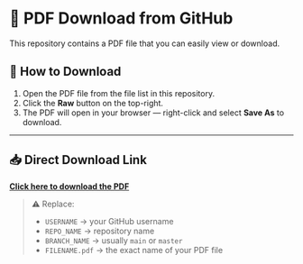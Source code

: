 # 📄 PDF Download from GitHub

This repository contains a PDF file that you can easily view or download.

## 🔽 How to Download

1. Open the PDF file from the file list in this repository.
2. Click the **Raw** button on the top-right.
3. The PDF will open in your browser — right-click and select **Save As** to download.

---

## 📥 Direct Download Link

[**Click here to download the PDF**](https://github.com/USERNAME/REPO_NAME/raw/BRANCH_NAME/FILENAME.pdf)

> ⚠️ Replace:
> - `USERNAME` → your GitHub username  
> - `REPO_NAME` → repository name  
> - `BRANCH_NAME` → usually `main` or `master`  
> - `FILENAME.pdf` → the exact name of your PDF file

